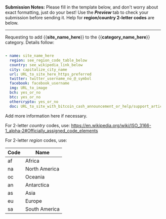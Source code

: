 **Submission Notes:** Please fill in the template below, and don't worry about exact formatting, just do your best! Use the _**Preview**_ tab to check your submission before sending it. Help for **region/country 2-letter codes** are below.

---------------
Requesting to add {{**site_name_here**}} to the {{**category_name_here**}} category. Details follow:

```yml

- name: site_name_here
  region: see_region_code_table_below
  country: see_wikipedia_link_below
  city: capitalize_city_name
  url: URL_to_site_here_https_preferred
  twitter: twitter_username_no_@_symbol
  facebook: facebook_username
  img: URL_to_image
  bch: yes_or_no
  btc: yes_or_no
  othercrypto: yes_or_no
  doc: URL_to_site_with_bitcoin_cash_announcement_or_help/support_article_etc
```

Add more information here if necessary.

For 2-letter _country_ codes, use:
https://en.wikipedia.org/wiki/ISO_3166-1_alpha-2#Officially_assigned_code_elements

For 2-letter _region_ codes, use:

Code | Name
-- | --
af | Africa
na | North America
oc | Oceania
an | Antarctica
as | Asia
eu | Europe
sa | South America
